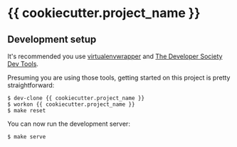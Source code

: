 # {{ cookiecutter.project_name }}

## Development setup

It's recommended you use [virtualenvwrapper](https://virtualenvwrapper.readthedocs.io/en/latest/)
and [The Developer Society Dev Tools](https://github.com/developersociety/tools).

Presuming you are using those tools, getting started on this project is pretty straightforward:

```console
$ dev-clone {{ cookiecutter.project_name }}
$ workon {{ cookiecutter.project_name }}
$ make reset
```

You can now run the development server:

```console
$ make serve
```
